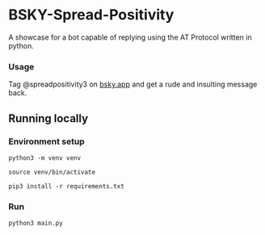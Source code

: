 # BSKY-Spread-Positivity
A showcase for a bot capable of replying using the AT Protocol written in python.

### Usage
Tag @spreadpositivity3 on [bsky.app](bsky.app) and get a rude and insulting message back.

## Running locally

### Environment setup
```
python3 -m venv venv
```
```
source venv/bin/activate
```
```
pip3 install -r requirements.txt
```
### Run
```
python3 main.py
```
